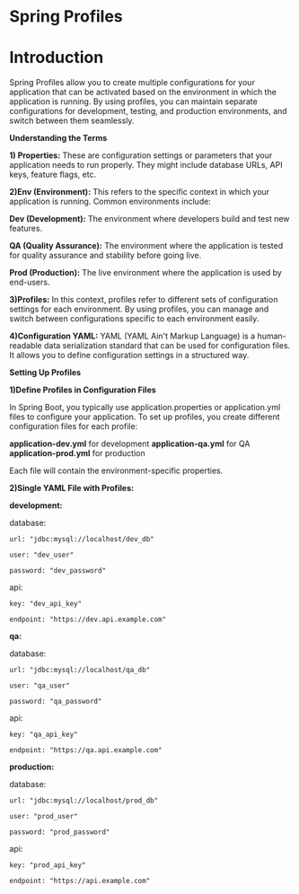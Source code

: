 # Spring Profiles 

# Introduction

Spring Profiles allow you to create multiple configurations for your application that can be activated based on the environment in which the application is running. By using profiles, you can maintain separate configurations for development, testing, and production environments, and switch between them seamlessly.

**Understanding the Terms**

**1) Properties:** These are configuration settings or parameters that your application needs to run properly. They might include database URLs, API keys, feature flags, etc.

**2)Env (Environment):** This refers to the specific context in which your application is running. Common environments include:

**Dev (Development):** The environment where developers build and test new features.

**QA (Quality Assurance):** The environment where the application is tested for quality assurance and stability before going live.

**Prod (Production):** The live environment where the application is used by end-users.

**3)Profiles:** In this context, profiles refer to different sets of configuration settings for each environment. By using profiles, you can manage and switch between configurations specific to each environment easily.

**4)Configuration YAML:** YAML (YAML Ain't Markup Language) is a human-readable data serialization standard that can be used for configuration files. It allows you to define configuration settings in a structured way.

**Setting Up Profiles**

**1)Define Profiles in Configuration Files**

In Spring Boot, you typically use application.properties or application.yml files to configure your application. To set up profiles, you create different configuration files for each profile:

**application-dev.yml** for development
**application-qa.yml** for QA
**application-prod.yml** for production

Each file will contain the environment-specific properties.

**2)Single YAML File with Profiles:**

**development:**

  database:
  
    url: "jdbc:mysql://localhost/dev_db"
    
    user: "dev_user"
    
    password: "dev_password"
    
  api:
  
    key: "dev_api_key"
    
    endpoint: "https://dev.api.example.com"

**qa:**

  database:
  
    url: "jdbc:mysql://localhost/qa_db"
    
    user: "qa_user"
    
    password: "qa_password"
    
  api:
  
    key: "qa_api_key"
    
    endpoint: "https://qa.api.example.com"

**production:**

  database:
  
    url: "jdbc:mysql://localhost/prod_db"
    
    user: "prod_user"
    
    password: "prod_password"
    
  api:
  
    key: "prod_api_key"
    
    endpoint: "https://api.example.com"
    
